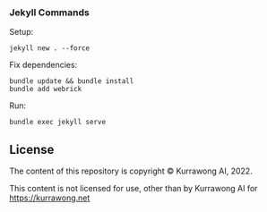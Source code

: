 ### Jekyll Commands

Setup:

    jekyll new . --force

Fix dependencies:

    bundle update && bundle install
    bundle add webrick

Run:
    
    bundle exec jekyll serve

## License

The content of this repository is copyright &copy; Kurrawong AI, 2022.

This content is not licensed for use, other than by Kurrawong AI for <https://kurrawong.net>
